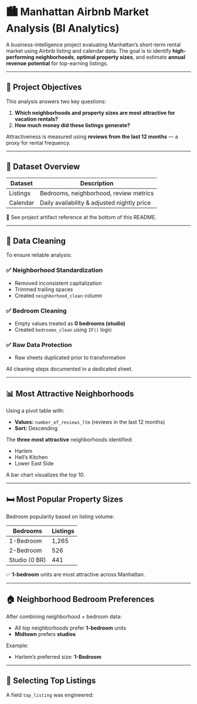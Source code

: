 # 🏙️ Manhattan Airbnb Market Analysis (BI Analytics)

A business-intelligence project evaluating Manhattan’s short-term rental market using Airbnb listing and calendar data. The goal is to identify **high-performing neighborhoods**, **optimal property sizes**, and estimate **annual revenue potential** for top-earning listings.

---

## 📌 Project Objectives

This analysis answers two key questions:

1. **Which neighborhoods and property sizes are most attractive for vacation rentals?**
2. **How much money did these listings generate?**

Attractiveness is measured using **reviews from the last 12 months** — a proxy for rental frequency.

---

## 📂 Dataset Overview

| Dataset | Description |
|--------|-------------|
| Listings | Bedrooms, neighborhood, review metrics |
| Calendar | Daily availability & adjusted nightly price |

📎 See project artifact reference at the bottom of this README.

---

## 🧹 Data Cleaning

To ensure reliable analysis:

### ✅ Neighborhood Standardization
- Removed inconsistent capitalization
- Trimmed trailing spaces
- Created `neighborhood_clean` column

### ✅ Bedroom Cleaning
- Empty values treated as **0 bedrooms (studio)**
- Created `bedrooms_clean` using `IF()` logic

### ✅ Raw Data Protection
- Raw sheets duplicated prior to transformation

All cleaning steps documented in a dedicated sheet.

---

## 📊 Most Attractive Neighborhoods

Using a pivot table with:

- **Values:** `number_of_reviews_ltm` (reviews in the last 12 months)
- **Sort:** Descending

The **three most attractive** neighborhoods identified:

- Harlem
- Hell’s Kitchen
- Lower East Side

A bar chart visualizes the top 10.

---

## 🛏️ Most Popular Property Sizes

Bedroom popularity based on listing volume:

| Bedrooms | Listings |
|----------|----------|
| 1-Bedroom | 1,265 |
| 2-Bedroom | 526 |
| Studio (0 BR) | 441 |

✅ **1-bedroom** units are most attractive across Manhattan.

---

## 🏠 Neighborhood Bedroom Preferences

After combining neighborhood + bedroom data:

- All top neighborhoods prefer **1-bedroom** units
- **Midtown** prefers **studios**

Example:
- Harlem’s preferred size: **1-Bedroom**

---

## 🥇 Selecting Top Listings

A field `top_listing` was engineered:

